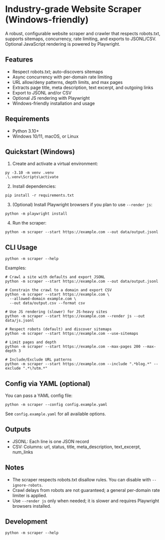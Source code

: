 # Industry-grade Website Scraper (Windows-friendly)

A robust, configurable website scraper and crawler that respects robots.txt, supports sitemaps, concurrency, rate limiting, and exports to JSONL/CSV. Optional JavaScript rendering is powered by Playwright.

## Features
- Respect robots.txt; auto-discovers sitemaps
- Async concurrency with per-domain rate limiting
- URL allow/deny patterns, depth limits, and max pages
- Extracts page title, meta description, text excerpt, and outgoing links
- Export to JSONL and/or CSV
- Optional JS rendering with Playwright
- Windows-friendly installation and usage

## Requirements
- Python 3.10+
- Windows 10/11, macOS, or Linux

## Quickstart (Windows)
1) Create and activate a virtual environment:
```
py -3.10 -m venv .venv
.\.venv\Scripts\activate
```

2) Install dependencies:
```
pip install -r requirements.txt
```

3) (Optional) Install Playwright browsers if you plan to use `--render js`:
```
python -m playwright install
```

4) Run the scraper:
```
python -m scraper --start https://example.com --out data/output.jsonl
```

## CLI Usage
```
python -m scraper --help
```

Examples:
```
# Crawl a site with defaults and export JSONL
python -m scraper --start https://example.com --out data/output.jsonl

# Constrain the crawl to a domain and export CSV
python -m scraper --start https://example.com \
  --allowed-domain example.com \
  --out data/output.csv --format csv

# Use JS rendering (slower) for JS-heavy sites
python -m scraper --start https://example.com --render js --out data/js.jsonl

# Respect robots (default) and discover sitemaps
python -m scraper --start https://example.com --use-sitemaps

# Limit pages and depth
python -m scraper --start https://example.com --max-pages 200 --max-depth 3

# Include/Exclude URL patterns
python -m scraper --start https://example.com --include ".*blog.*" --exclude ".*\?utm.*"
```

## Config via YAML (optional)
You can pass a YAML config file:
```
python -m scraper --config config.example.yaml
```
See `config.example.yaml` for all available options.

## Outputs
- JSONL: Each line is one JSON record
- CSV: Columns: url, status, title, meta_description, text_excerpt, num_links

## Notes
- The scraper respects robots.txt disallow rules. You can disable with `--ignore-robots`.
- Crawl delays from robots are not guaranteed; a general per-domain rate limiter is applied.
- Use `--render js` only when needed; it is slower and requires Playwright browsers installed.

## Development
```
python -m scraper --help
```